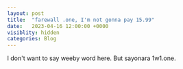 ```yaml
---
layout: post
title:  "farewall .one, I'm not gonna pay 15.99"
date:   2023-04-16 12:00:00 +0000
visiblity: hidden
categories: Blog
---
```


I don't want to say weeby word here. But sayonara 1w1.one.